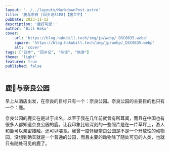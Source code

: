 ```yaml
---
layout: '../../layouts/MarkdownPost.astro'
title: '鹿与奈良 [回乡记S1E8]【施工中】'
pubDate: 2023-11-12
description: '鹿好可爱！'
author: 'Bill Haku'
cover:
    url: 'https://blog.hakubill.tech/img/jp/webp/_DSC0635.webp'
    square: 'https://blog.hakubill.tech/img/jp/webp/_DSC0635.webp'
    alt: 'cover'
tags: ["日本", "回乡记", "杂谈", "旅游"]
theme: 'light'
featured: true
published: false
---
```


## 鹿🦌与奈良公园

早上从酒店出发，在奈良的目标只有一个：奈良公园。奈良公园的主要目的也只有一个：鹿。

奈良公园的鹿实在是过于出名，以至于我在几年前就曾有所耳闻，而且在中国也有很多人都知道奈良公园的鹿。让我印象比较深刻的一些照片是在一片草坪上，游人和鹿可以亲密接触，还可以喂食。我曾一度怀疑奈良公园是不是一个开放性的动物园，没想到确实就是一个普通的公园，而且主要的动物除了随处可见的人类，也就只有随处可见的鹿了。
